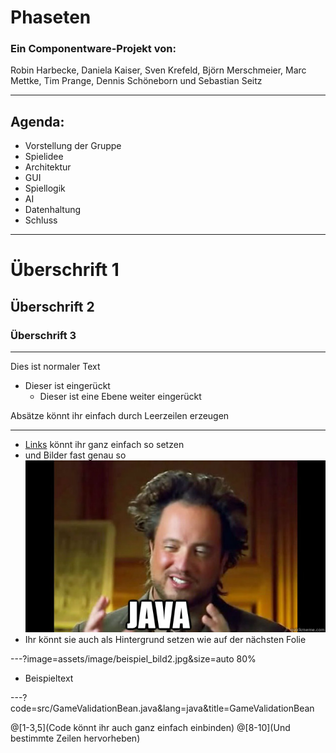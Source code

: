 # Phaseten

### Ein Componentware-Projekt von:
Robin Harbecke, Daniela Kaiser, Sven Krefeld, Björn Merschmeier, Marc Mettke, Tim Prange, Dennis Schöneborn und Sebastian Seitz

---

## Agenda:

- Vorstellung der Gruppe
- Spielidee
- Architektur
- GUI
- Spiellogik
- AI
- Datenhaltung
- Schluss

---

# Überschrift 1
## Überschrift 2
### Überschrift 3

---

Dies ist normaler Text
- Dieser ist eingerückt
  + Dieser ist eine Ebene weiter eingerückt
  
Absätze könnt ihr einfach durch Leerzeilen erzeugen

---

- [Links](http://gph.to/2DJZeDS) könnt ihr ganz einfach so setzen
- und Bilder fast genau so
![Beispiel Bild1](assets/image/beispiel_bild1.jpg)
- Ihr könnt sie auch als Hintergrund setzen wie auf der nächsten Folie

---?image=assets/image/beispiel_bild2.jpg&size=auto 80%

- Beispieltext

---?code=src/GameValidationBean.java&lang=java&title=GameValidationBean

@[1-3,5](Code könnt ihr auch ganz einfach einbinden)
@[8-10](Und bestimmte Zeilen hervorheben)
